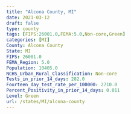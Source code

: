 ```yaml
---
title: "Alcona County, MI"
date: 2021-03-12
draft: false
type: county
tags: [FIPS:26001.0,FEMA:5.0,Non-core,Green]
categories: [MI]
County: Alcona County
State: MI
FIPS: 26001.0
FEMA_Region: 5.0
Population: 10405.0
NCHS_Urban_Rural_Classification: Non-core
Tests_in_prior_14_days: 282.0
Fourteen_day_test_rate_per_100000: 2710.0
Percent_Positivity_in_prior_14_days: 0.011
Level: Green
url: /states/MI/alcona-county
---
```



